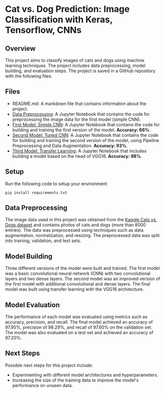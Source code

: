 # Cat vs. Dog Prediction: Image Classification with Keras, Tensorflow, CNNs 

## Overview
This project aims to classify images of cats and dogs using machine learning techniques. The project includes data preprocessing, model building, and evaluation steps. The project is saved in a GitHub repository with the following files:

## Files 

* README.md: A markdown file that contains information about the project.
* [Data Preprocessing](https://nbviewer.org/github/edwarjosep11/Cat-vs.-Dog-Prediction/blob/main/Data%20Preprocessing.ipynb): A Jupyter Notebook that contains the code for preprocessing the image data for the first model (simple CNN).
* [First Model: Simple CNN](https://nbviewer.org/github/edwarjosep11/Cat-vs.-Dog-Prediction/blob/main/First%20Model.ipynb): A Jupyter Notebook that contains the code for building and training the first version of the model. **Accuracy: 66%.**
* [Second Model: Tuned CNN](https://nbviewer.org/github/edwarjosep11/Cat-vs.-Dog-Prediction/blob/main/Second_model.ipynb): A Jupyter Notebook that contains the code for building and training the second version of the model, using Pipeline Preprocessing and Data Augmentation. **Accuracy: 93%**. 
* [Third Model: Transfer Learning](https://nbviewer.org/github/edwarjosep11/Cat-vs.-Dog-Prediction/blob/main/cat-vs-dog-transfer-learning.ipynb): A Jupyter Notebook that includes building a model based on the head of VGG16. **Accuracy: 98%**.

## Setup
Run the following code to setup your environment:
```
pip install requirements.txt
```


## Data Preprocessing
The image data used in this project was obtained from the [Kaggle Cats vs. Dogs dataset](https://www.kaggle.com/datasets/arpitjain007/dog-vs-cat-fastai) and contains photos of cats and dogs (more than 8000 entries). The data was preprocessed using techniques such as data augmentation, normalization, and resizing. The preprocessed data was split into training, validation, and test sets.

## Model Building
Three different versions of the model were built and trained. The first model was a basic convolutional neural network (CNN) with two convolutional layers and two dense layers. The second model was an improved version of the first model with additional convolutional and dense layers. The final model was built using transfer learning with the VGG16 architecture.

## Model Evaluation 
The performance of each model was evaluated using metrics such as accuracy, precision, and recall. The final model achieved an accuracy of 97.95%, precision of 98.29%, and recall of 97.60% on the validation set. The model was also evaluated on a test set and achieved an accuracy of 97.20%.

## Next Steps
Possible next steps for this project include:

* Experimenting with different model architectures and hyperparameters.
* Increasing the size of the training data to improve the model's performance on unseen data.
